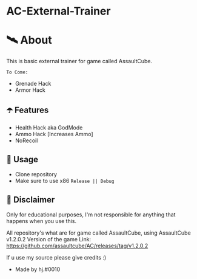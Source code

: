 # AC-External-Trainer

# 🛰 About
This is basic external trainer for game called AssaultCube.

`To Come:`

- Grenade Hack
- Armor Hack

## ☂️ Features
- Health Hack aka GodMode
- Ammo Hack [Increases Ammo]
- NoRecoil

## 🌠 Usage
- Clone repository
- Make sure to use x86 `Release || Debug`

## 🗿 Disclaimer
Only for educational purposes, I'm not responsible for anything that happens when you use this.

All repository's what are for game called AssaultCube, using AssaultCube v1.2.0.2 Version of the game
Link: https://github.com/assaultcube/AC/releases/tag/v1.2.0.2

If u use my source please give credits :)

- Made by hj.#0010
